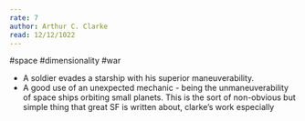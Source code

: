 ```yaml
---
rate: 7
author: Arthur C. Clarke
read: 12/12/1022
---
```

#space #dimensionality #war 

- A soldier evades a starship with his superior maneuverability.
- A good use of an unexpected mechanic - being the unmaneuverability of space ships orbiting small planets. This is the sort of non-obvious but simple thing that great SF is written about, clarke’s work especially